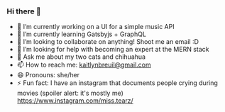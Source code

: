 ### Hi there 👋

- 🔭 I’m currently working on a UI for a simple music API 
- 🌱 I’m currently learning Gatsbyjs + GraphQL
- 👯 I’m looking to collaborate on anything! Shoot me an email :D 
- 🤔 I’m looking for help with becoming an expert at the MERN stack 
- 💬 Ask me about my two cats and chihuahua 
- 📫 How to reach me: kaitlynbreuil@gmail.com 
- 😄 Pronouns: she/her 
- ⚡ Fun fact: I have an instagram that documents people crying during movies (spoiler alert: it's mostly me) https://www.instagram.com/miss.tearz/
